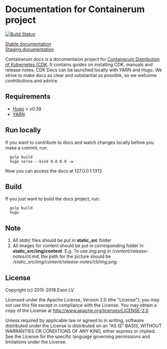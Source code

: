 # Documentation for Containerum project

[![Build Status](https://travis-ci.org/containerum/cdk-docs.svg?branch=master)](https://travis-ci.org/containerum/cdk-docs)

[Stable documentation](https://docs.cdk.containerum.com)  
[Staging documentation](https://cdk-docs.hub.containerum.io)

Containerum docs is a documentaion project for [Containerum Distribution of Kubernetes (CDK](https://containerum.com/kubernetes/). It contains guides on installing CDK, manuals and release notes.
CDK Docs can be launched locally with YARN and Hugo. We strive to make docs as clear and substantial as possible, so we welcome contributions and advice.


## Requirements
* [Hugo](https://github.com/gohugoio/hugo) > v0.39
* [YARN](https://yarnpkg.com)


## Run locally
If you want to contribute to docs and watch changes locally before you make a commit, run:
```
  gulp build
  hugo serve --bind 0.0.0.0 -w
```
Now you can access the docs at 127.0.0.1:1313

## Build
If you just want to build the docs project, run:
```
  gulp build
  hugo
```

## Note
1. All *static* files should be put in **static_src** folder
2. All images for content should be put in corresponding folder in **static_src/img/content**.
E.g. To use *img.png* in */content/release-notes/cli.md*, the path for the picture should be */static_src/img/content/release-notes/cli/img.png*.

## License
Copyright (c) 2015-2018 Exon LV.

Licensed under the Apache License, Version 2.0 (the "License"); you may not use this file except in compliance with the License. You may obtain a copy of the License at http://www.apache.org/licenses/LICENSE-2.0

Unless required by applicable law or agreed to in writing, software distributed under the License is distributed on an "AS IS" BASIS, WITHOUT WARRANTIES OR CONDITIONS OF ANY KIND, either express or implied. See the License for the specific language governing permissions and limitations under the License.
